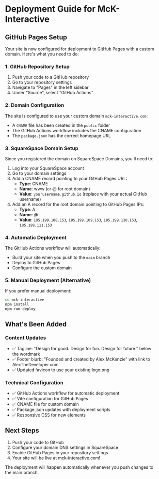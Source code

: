 # Deployment Guide for McK-Interactive

## GitHub Pages Setup

Your site is now configured for deployment to GitHub Pages with a custom domain. Here's what you need to do:

### 1. GitHub Repository Setup
1. Push your code to a GitHub repository
2. Go to your repository settings
3. Navigate to "Pages" in the left sidebar
4. Under "Source", select "GitHub Actions"

### 2. Domain Configuration
The site is configured to use your custom domain `mck-interactive.com`:
- A `CNAME` file has been created in the `public` folder
- The GitHub Actions workflow includes the CNAME configuration
- The `package.json` has the correct homepage URL

### 3. SquareSpace Domain Setup
Since you registered the domain on SquareSpace Domains, you'll need to:
1. Log into your SquareSpace account
2. Go to your domain settings
3. Add a CNAME record pointing to your GitHub Pages URL:
   - **Type**: CNAME
   - **Name**: www (or @ for root domain)
   - **Value**: `yourusername.github.io` (replace with your actual GitHub username)
4. Add an A record for the root domain pointing to GitHub Pages IPs:
   - **Type**: A
   - **Name**: @
   - **Value**: `185.199.108.153`, `185.199.109.153`, `185.199.110.153`, `185.199.111.153`

### 4. Automatic Deployment
The GitHub Actions workflow will automatically:
- Build your site when you push to the `main` branch
- Deploy to GitHub Pages
- Configure the custom domain

### 5. Manual Deployment (Alternative)
If you prefer manual deployment:
```bash
cd mck-interactive
npm install
npm run deploy
```

## What's Been Added

### Content Updates
- ✅ Tagline: "Design for good. Design for fun. Design for future." below the wordmark
- ✅ Footer blurb: "Founded and created by Alex McKenzie" with link to AlexTheDeveloper.com
- ✅ Updated favicon to use your existing logo.png

### Technical Configuration
- ✅ GitHub Actions workflow for automatic deployment
- ✅ Vite configuration for GitHub Pages
- ✅ CNAME file for custom domain
- ✅ Package.json updates with deployment scripts
- ✅ Responsive CSS for new elements

## Next Steps
1. Push your code to GitHub
2. Configure your domain DNS settings in SquareSpace
3. Enable GitHub Pages in your repository settings
4. Your site will be live at mck-interactive.com!

The deployment will happen automatically whenever you push changes to the main branch.
